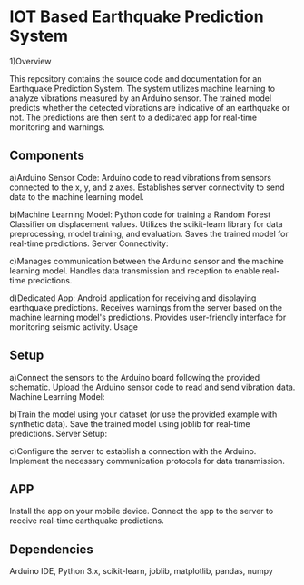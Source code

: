 # IOT Based Earthquake Prediction System

1)Overview

This repository contains the source code and documentation for an Earthquake Prediction System. The system utilizes machine learning to analyze vibrations measured by an Arduino sensor. The trained model predicts whether the detected vibrations are indicative of an earthquake or not. The predictions are then sent to a dedicated app for real-time monitoring and warnings.

## Components

a)Arduino Sensor Code:
Arduino code to read vibrations from sensors connected to the x, y, and z axes.
Establishes server connectivity to send data to the machine learning model.

b)Machine Learning Model:
Python code for training a Random Forest Classifier on displacement values.
Utilizes the scikit-learn library for data preprocessing, model training, and evaluation.
Saves the trained model for real-time predictions.
Server Connectivity:

c)Manages communication between the Arduino sensor and the machine learning model.
Handles data transmission and reception to enable real-time predictions.

d)Dedicated App:
Android application for receiving and displaying earthquake predictions.
Receives warnings from the server based on the machine learning model's predictions.
Provides user-friendly interface for monitoring seismic activity.
Usage

## Setup

a)Connect the sensors to the Arduino board following the provided schematic.
Upload the Arduino sensor code to read and send vibration data.
Machine Learning Model:

b)Train the model using your dataset (or use the provided example with synthetic data).
Save the trained model using joblib for real-time predictions.
Server Setup:

c)Configure the server to establish a connection with the Arduino.
Implement the necessary communication protocols for data transmission.

## APP

Install the app on your mobile device.
Connect the app to the server to receive real-time earthquake predictions.

## Dependencies

Arduino IDE, Python 3.x, scikit-learn, joblib, matplotlib, pandas, numpy
